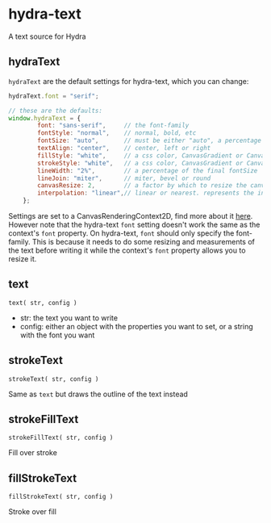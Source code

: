 # hydra-text

A text source for Hydra

## hydraText

`hydraText` are the default settings for hydra-text, which you can change:

```js
hydraText.font = "serif";

// these are the defaults:
window.hydraText = {
        font: "sans-serif",     // the font-family
        fontStyle: "normal",    // normal, bold, etc
        fontSize: "auto",       // must be either "auto", a percentage like "90%", or pixels like "100px" 
        textAlign: "center",    // center, left or right
        fillStyle: "white",     // a css color, CanvasGradient or CanvasPattern
        strokeStyle: "white",   // a css color, CanvasGradient or CanvasPattern
        lineWidth: "2%",        // a percentage of the final fontSize
        lineJoin: "miter",      // miter, bevel or round
        canvasResize: 2,        // a factor by which to resize the canvas that displays the text
        interpolation: "linear",// linear or nearest. represents the interpolation used inside hydra for the text's canvas
    };
```

Settings are set to a CanvasRenderingContext2D, find more about it [here](https://developer.mozilla.org/en-US/docs/Web/API/CanvasRenderingContext2D/fillStyle). However note that the hydra-text `font` setting doesn't work the same as the context's `font` property. On hydra-text, `font` should only specify the font-family. This is because it needs to do some resizing and measurements of the text before writing it while the context's `font` property allows you to resize it.

## text

`text( str, config )`

* str: the text you want to write
* config: either an object with the properties you want to set, or a string with the font you want

## strokeText

`strokeText( str, config )`

Same as `text` but draws the outline of the text instead

## strokeFillText

`strokeFillText( str, config )`

Fill over stroke

## fillStrokeText

`fillStrokeText( str, config )`

Stroke over fill
